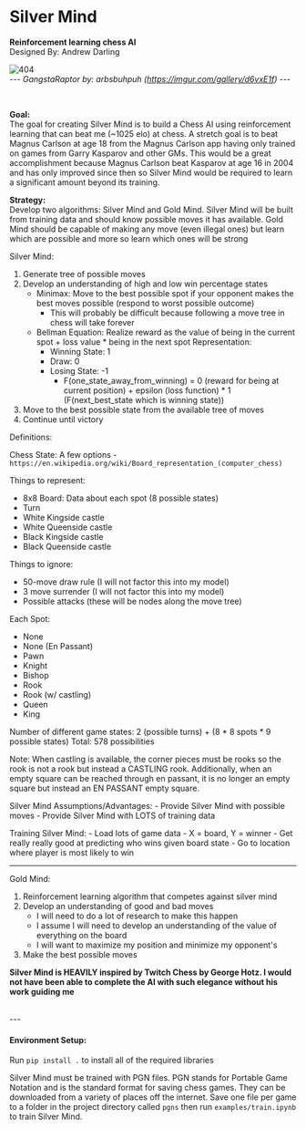 # Silver Mind  
**Reinforcement learning chess AI**  
Designed By: Andrew Darling

![404](https://i.imgur.com/f0RThee.jpg)  
--- *GangstaRaptor by: arbsbuhpuh (https://imgur.com/gallery/d6vxE1f)* ---

<br>

**Goal:**  
The goal for creating Silver Mind is to build a Chess AI using reinforcement learning that can beat me 
(~1025 elo) at chess. A stretch goal is to beat Magnus Carlson at age 18 from the Magnus Carlson app having only trained on games from Garry Kasparov and other GMs. This would be a great accomplishment because Magnus Carlson beat Kasparov at age 16 in 2004 and has only improved since then so Silver Mind would be required to learn a significant amount beyond its training.

**Strategy:**  
Develop two algorithms: Silver Mind and Gold Mind. Silver Mind will be built from training data and should know possible moves it has available. Gold Mind should be capable of making any move (even illegal ones) but learn which are possible and more so learn which ones will be strong

Silver Mind:
1) Generate tree of possible moves
2) Develop an understanding of high and low win percentage states
    - Minimax: Move to the best possible spot if your opponent makes the best moves possible (respond to worst possible outcome)
    	- This will probably be difficult because following a move tree in chess will take forever
    - Bellman Equation: Realize reward as the value of being in the current spot + loss value * being in the next spot
	Representation:
		- Winning State: 1
		- Draw: 0
		- Losing State: -1
	     	- F(one_state_away_from_winning) =  0 (reward for being at current position) + epsilon (loss function) * 1 (F(next_best_state which is winning state))
3) Move to the best possible state from the available tree of moves
3) Continue until victory

Definitions:

Chess State:
A few options - `https://en.wikipedia.org/wiki/Board_representation_(computer_chess)`

Things to represent:
 - 8x8 Board: Data about each spot (8 possible states)
 - Turn
 - White Kingside castle
 - White Queenside castle
 - Black Kingside castle
 - Black Queenside castle 

Things to ignore:
 - 50-move draw rule (I will not factor this into my model)
 - 3 move surrender (I will not factor this into my model)
 - Possible attacks (these will be nodes along the move tree)

Each Spot:
 - None
 - None (En Passant)
 - Pawn
 - Knight
 - Bishop
 - Rook
 - Rook (w/ castling)
 - Queen
 - King

Number of different game states:
2 (possible turns) + (8 * 8 spots * 9 possible states)
Total: 578 possibilities

Note: When castling is available, the corner pieces must be rooks so the rook is not a rook but instead a CASTLING rook. Additionally, when an empty square can be reached through en passant, it is no longer an empty square but instead an EN PASSANT empty square.

Silver Mind Assumptions/Advantages:
	- Provide Silver Mind with possible moves
	- Provide Silver Mind with LOTS of training data

Training Silver Mind:
	- Load lots of game data
	- X = board, Y = winner
	- Get really really good at predicting who wins given board state
	- Go to location where player is most likely to win

---

Gold Mind:
1) Reinforcement learning algorithm that competes against silver mind
2) Develop an understanding of good and bad moves
	- I will need to do a lot of research to make this happen
	- I assume I will need to develop an understanding of the value of everything on the board
	- I will want to maximize my position and minimize my opponent's 
1) Make the best possible moves

**Silver Mind is HEAVILY inspired by Twitch Chess by George Hotz. I would not have been able to complete the AI with such elegance without his work guiding me**

<br>
---

#### Environment Setup:

Run `pip install .` to install all of the required libraries

Silver Mind must be trained with PGN files. PGN stands for Portable Game Notation and is the standard format for saving 
chess games. They can be downloaded from a variety of places off the internet. Save one file per game to a folder in 
the project directory called `pgns` then run `examples/train.ipynb` to train Silver Mind.
